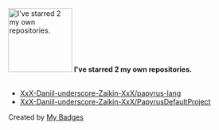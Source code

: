 <img src="https://my-badges.github.io/my-badges/self-star.png" alt="I&apos;ve starred 2 my own repositories." title="I&apos;ve starred 2 my own repositories." width="128">
<strong>I&apos;ve starred 2 my own repositories.</strong>
<br><br>

- <a href="https://github.com/XxX-Daniil-underscore-Zaikin-XxX/papyrus-lang">XxX-Daniil-underscore-Zaikin-XxX/papyrus-lang</a>
- <a href="https://github.com/XxX-Daniil-underscore-Zaikin-XxX/PapyrusDefaultProject">XxX-Daniil-underscore-Zaikin-XxX/PapyrusDefaultProject</a>


Created by <a href="https://github.com/my-badges/my-badges">My Badges</a>